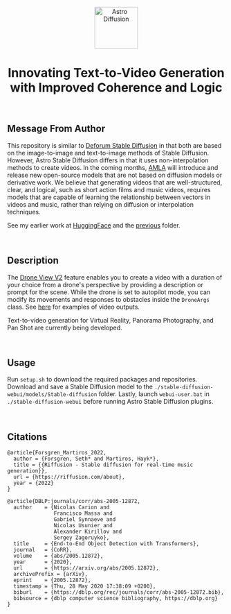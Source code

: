 <p align="center">
  <img width="100" height="96" src="https://media.discordapp.net/attachments/884528247998664744/1062284479613390888/astro_no_smudge_round.png" alt="Astro Diffusion">
</p>
<h1 align="center">Innovating Text-to-Video Generation with Improved Coherence and Logic</h1>

<br>

## Message From Author
This repository is similar to [Deforum Stable Diffusion](https://colab.research.google.com/github/deforum/stable-diffusion/blob/main/Deforum_Stable_Diffusion.ipynb) in that both are based on the image-to-image and text-to-image methods of Stable Diffusion. However, Astro Stable Diffusion differs in that it uses non-interpolation methods to create videos. In the coming months, [AMLA](https://github.com/AMLA-UBC) will introduce and release new open-source models that are not based on diffusion models or derivative work. We believe that generating videos that are well-structured, clear, and logical, such as short action films and music videos, requires models that are capable of learning the relationship between vectors in videos and music, rather than relying on diffusion or interpolation techniques.

See my earlier work at [HuggingFace](https://huggingface.co/FredZhang7) and the [previous](./previous) folder.

<br>

## Description
The [Drone View V2](https://github.com/FredZhang7/Astro-Diffusion/wiki/Drone-View-V2) feature enables you to create a video with a duration of your choice from a drone's perspective by providing a description or prompt for the scene. While the drone is set to autopilot mode, you can modify its movements and responses to obstacles inside the `DroneArgs` class. See [here](https://www.youtube.com/playlist?list=PLCFlAfr2X8n2BxB9ZgKOVTG1WggWpnts0) for examples of video outputs.

Text-to-video generation for Virtual Reality, Panorama Photography, and Pan Shot are currently being developed.

<br>

## Usage
Run `setup.sh` to download the required packages and repositories. Download and save a Stable Diffusion model to the `./stable-diffusion-webui/models/Stable-diffusion` folder. Lastly, launch `webui-user.bat` in `./stable-diffusion-webui` before running Astro Stable Diffusion plugins.

<br>

## Citations
```
@article{Forsgren_Martiros_2022,
  author = {Forsgren, Seth* and Martiros, Hayk*},
  title = {{Riffusion - Stable diffusion for real-time music generation}},
  url = {https://riffusion.com/about},
  year = {2022}
}
```
```
@article{DBLP:journals/corr/abs-2005-12872,
  author    = {Nicolas Carion and
               Francisco Massa and
               Gabriel Synnaeve and
               Nicolas Usunier and
               Alexander Kirillov and
               Sergey Zagoruyko},
  title     = {End-to-End Object Detection with Transformers},
  journal   = {CoRR},
  volume    = {abs/2005.12872},
  year      = {2020},
  url       = {https://arxiv.org/abs/2005.12872},
  archivePrefix = {arXiv},
  eprint    = {2005.12872},
  timestamp = {Thu, 28 May 2020 17:38:09 +0200},
  biburl    = {https://dblp.org/rec/journals/corr/abs-2005-12872.bib},
  bibsource = {dblp computer science bibliography, https://dblp.org}
}
```